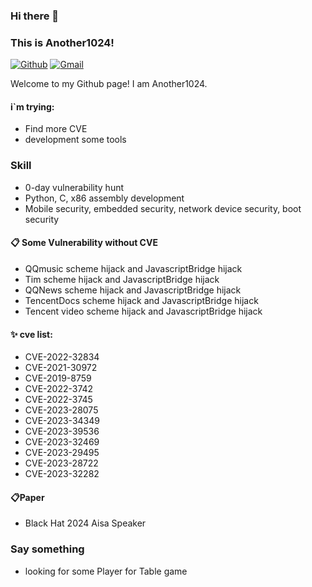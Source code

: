 ### Hi there 👋 
### This is Another1024!

[![Github](https://img.shields.io/badge/-Github-000?style=flat&logo=Github&logoColor=white)](https://github.com/another1024)
[![Gmail](https://img.shields.io/badge/-Twitter-00acee?style=flat&logo=Twitter&logoColor=white)](https://twitter.com/another1024)

Welcome to my Github page! I am Another1024.



#### i`m trying:
- Find more CVE
- development some tools

### Skill
- 0-day vulnerability hunt
- Python, C, x86 assembly development
- Mobile security, embedded security, network device security, boot security

#### 📋 Some Vulnerability without CVE
- QQmusic scheme hijack and JavascriptBridge hijack
- Tim scheme hijack and JavascriptBridge hijack
- QQNews scheme hijack and JavascriptBridge hijack
- TencentDocs scheme hijack and JavascriptBridge hijack
- Tencent video scheme hijack and JavascriptBridge hijack
 
#### ✨ cve list:
- CVE-2022-32834
- CVE-2021-30972
- CVE-2019-8759
- CVE-2022-3742
- CVE-2022-3745
- CVE-2023-28075
- CVE-2023-34349
- CVE-2023-39536
- CVE-2023-32469
- CVE-2023-29495
- CVE-2023-28722
- CVE-2023-32282

#### 📋Paper
- Black Hat 2024 Aisa Speaker
### Say something
- looking for some Player for Table game



